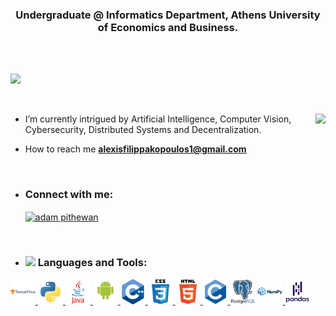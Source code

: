 
<h3 align="center">Undergraduate @ Informatics Department, Athens University of Economics and Business.</h3>

<br>
<br> 

<p align="left"><img src="https://komarev.com/ghpvc/?username=alexis-filippakopoulos&label=Profile%20views&color=0e75b6&style=flat" /> 
  </p>

<br>

<p><img align="right" src="https://github.com/Adam-pw/Adam-pw/blob/main/animation_500_kxa883sd.gif"/></p>


- I’m currently intrigued by Artificial Intelligence, Computer Vision, Cybersecurity, Distributed Systems and Decentralization.

- How to reach me **alexisfilippakopoulos1@gmail.com**


<br>

- <h3 align="left">Connect with me:</h3>
  <p align="left"> 
  <a href="https://www.linkedin.com/in/alexis-filippakopoulos-994407235/" target="blank"><img align="center"
      src="https://raw.githubusercontent.com/rahuldkjain/github-profile-readme-generator/master/src/images/icons/Social/linked-in-alt.svg"
      alt="adam pithewan" height="30" width="40" /></a>
</p>

<br>

- <h3 align="left"><img src="https://media2.giphy.com/media/QssGEmpkyEOhBCb7e1/giphy.gif?cid=ecf05e47a0n3gi1bfqntqmob8g9aid1oyj2wr3ds3mg700bl&rid=giphy.gif" width ="18">    Languages and Tools:</h3>
<p align="left"> <a href="https://developer.android.com" target="_blank" rel="noreferrer"> 
  <img src="https://github.com/devicons/devicon/blob/master/icons/tensorflow/tensorflow-original-wordmark.svg" alt="tensorflow" width="40" height="40"/>
  <img
      src="https://raw.githubusercontent.com/devicons/devicon/master/icons/python/python-original.svg" alt="python"
      width="40" height="40" /> </a> <a href="https://reactjs.org/" target="_blank" rel="noreferrer"> 
  <img src="https://github.com/devicons/devicon/blob/master/icons/java/java-original-wordmark.svg" alt="java" width="40" height="40"/>
  <img
      src="https://raw.githubusercontent.com/devicons/devicon/master/icons/android/android-original-wordmark.svg"
      alt="android" width="40" height="40" /> </a> <a href="https://getbootstrap.com" target="_blank" rel="noreferrer">
    <img src="https://raw.githubusercontent.com/devicons/devicon/master/icons/cplusplus/cplusplus-original.svg"
      alt="cplusplus" width="40" height="40" /> </a> <a href="https://www.w3schools.com/css/" target="_blank"
    rel="noreferrer"> <img
      src="https://raw.githubusercontent.com/devicons/devicon/master/icons/css3/css3-original-wordmark.svg" alt="css3"
      width="40" height="40" /> </a> <a href="https://www.w3.org/html/" target="_blank" rel="noreferrer"> <img
      src="https://raw.githubusercontent.com/devicons/devicon/master/icons/html5/html5-original-wordmark.svg"
      alt="html5" width="40" height="40" /> </a> 
      <a href="https://www.cprogramming.com/" target="_blank"
    rel="noreferrer"> <img src="https://raw.githubusercontent.com/devicons/devicon/master/icons/c/c-original.svg"
      alt="c" width="40" height="40" /> </a>
  <img src="https://github.com/devicons/devicon/blob/master/icons/postgresql/postgresql-original-wordmark.svg" alt="postgresql" width="40" height="40"/>
  <a href="https://www.mysql.com/" target="_blank" rel="noreferrer">  
    <a href="https://pandas.pydata.org/" target="_blank" rel="noreferrer">
  <img src="https://github.com/devicons/devicon/blob/master/icons/numpy/numpy-original-wordmark.svg" alt="numpy" width="40" height="40"/>
  <img src="https://github.com/devicons/devicon/blob/master/icons/pandas/pandas-original-wordmark.svg" alt="pandas" width="40" height="40"/>
    </p>

<br>
